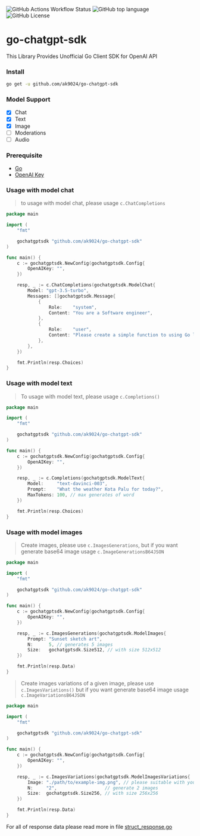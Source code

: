 ![GitHub Actions Workflow Status](https://img.shields.io/github/actions/workflow/status/ak9024/go-chatgpt-sdk/.github%2Fworkflows%2Ftest.yml)
![GitHub top language](https://img.shields.io/github/languages/top/ak9024/go-chatgpt-sdk)
![GitHub License](https://img.shields.io/github/license/ak9024/go-chatgpt-sdk)

# go-chatgpt-sdk

This Library Provides Unofficial Go Client SDK for OpenAI API

### Install

```bash
go get -u github.com/ak9024/go-chatgpt-sdk
```

### Model Support

- [x] Chat
- [x] Text
- [x] Image
- [ ] Moderations
- [ ] Audio

### Prerequisite

- [Go](https://go.dev/doc/install)
- [OpenAI Key](https://platform.openai.com/account/api-keys)

### Usage with model chat

> to usage with model chat, please usage `c.ChatCompletions`

```go
package main

import (
	"fmt"

	gochatgptsdk "github.com/ak9024/go-chatgpt-sdk"
)

func main() {
	c := gochatgptsdk.NewConfig(gochatgptsdk.Config{
		OpenAIKey: "",
	})

	resp, _ := c.ChatCompletions(gochatgptsdk.ModelChat{
		Model: "gpt-3.5-turbo",
		Messages: []gochatgptsdk.Message{
			{
				Role:    "system",
				Content: "You are a Software engineer",
			},
			{
				Role:    "user",
				Content: "Please create a simple function to using Go language",
			},
		},
	})

	fmt.Println(resp.Choices)
}
```

### Usage with model text

> To usage with model text, please usage `c.Completions()`

```go
package main

import (
	"fmt"

	gochatgptsdk "github.com/ak9024/go-chatgpt-sdk"
)

func main() {
	c := gochatgptsdk.NewConfig(gochatgptsdk.Config{
		OpenAIKey: "",
	})

	resp, _ := c.Completions(gochatgptsdk.ModelText{
		Model:     "text-davinci-003",
		Prompt:    "What the weather Kota Palu for today?",
		MaxTokens: 100, // max generates of word
	})

	fmt.Println(resp.Choices)
}
```

### Usage with model images

> Create images, please use `c.ImagesGenerations`, but if you want generate base64 image usage `c.ImageGenerationsB64JSON`

```go
package main

import (
	"fmt"

	gochatgptsdk "github.com/ak9024/go-chatgpt-sdk"
)

func main() {
	c := gochatgptsdk.NewConfig(gochatgptsdk.Config{
		OpenAIKey: "",
	})

	resp, _ := c.ImagesGenerations(gochatgptsdk.ModelImages{
		Prompt: "Sunset sketch art",
		N:      5, // generates 5 images
		Size:   gochatgptsdk.Size512, // with size 512x512
	})

	fmt.Println(resp.Data)
}
```

> Create images variations of a given image, please use `c.ImagesVariations()` but if you want generate base64 image usage `c.ImageVariationsB64JSON`

```go
package main

import (
	"fmt"

	gochatgptsdk "github.com/ak9024/go-chatgpt-sdk"
)

func main() {
	c := gochatgptsdk.NewConfig(gochatgptsdk.Config{
		OpenAIKey: "",
	})

	resp, _ := c.ImagesVariations(gochatgptsdk.ModelImagesVariations{
		Image: "./path/to/example-img.png", // please suitable with your path image
		N:     "2",                  // generate 2 images
		Size:  gochatgptsdk.Size256, // with size 256x256
	})

	fmt.Println(resp.Data)
}
```

For all of response data please read more in file [struct_response.go](./response.go)
